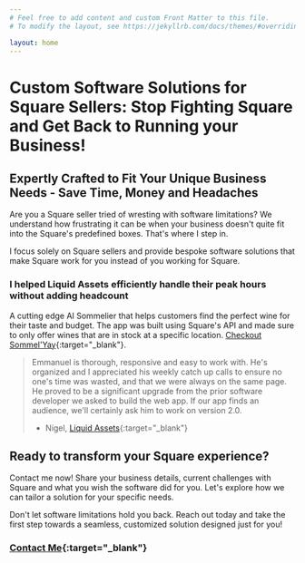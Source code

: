 ```yaml
---
# Feel free to add content and custom Front Matter to this file.
# To modify the layout, see https://jekyllrb.com/docs/themes/#overriding-theme-defaults

layout: home
---
```


# Custom Software Solutions for Square Sellers: Stop Fighting Square and Get Back to Running your Business!


## Expertly Crafted to Fit Your Unique Business Needs - Save Time, Money and Headaches

Are you a Square seller tried of wresting with software limitations? We understand how frustrating it can be when your business doesn't quite fit into the Square's predefined boxes. That's where I step in.

I focus solely on Square sellers and provide bespoke software solutions that make Square work for you instead of you working for Square.


### I helped Liquid Assets efficiently handle their peak hours without adding headcount
A cutting edge AI Sommelier that helps customers find the perfect wine for their taste and budget.  The app was built using Square's API and made sure to only offer wines that are in stock at a specific location. [Checkout Sommel'Yay](https://app.mysommelyay.com/shop_location/1/sommelier/kiosk){:target="_blank"}.

> Emmanuel is thorough, responsive and easy to work with. He's organized and I appreciated his weekly catch up calls to ensure no one's time was wasted, and that we were always on the same page.  He proved to be a significant upgrade from the prior software developer we asked to build the web app. If our app finds an audience, we'll certainly ask him to work on version 2.0.
> - Nigel, [Liquid Assets](https://liquidassetsbk.com/){:target="_blank"}

## Ready to transform your Square experience?
Contact me now! Share your business details, current challenges with Square and what you wish the software did for you. Let's explore how we can tailor a solution for your specific needs.

Don't let software limitations hold you back. Reach out today and take the first step towards a seamless, customized solution designed just for you!

### [Contact Me](mailto:emmanuel@readystatechange.com?subject=Square%20Custom%20Software%20Solutions){:target="_blank"}
